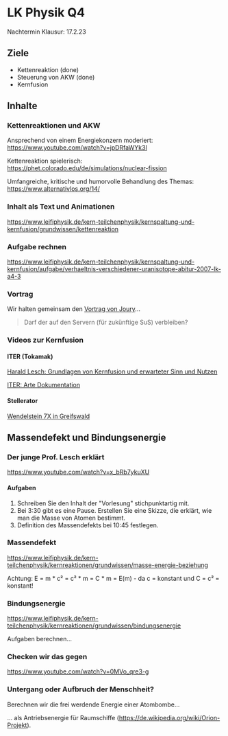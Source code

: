 # LK Physik Q4

Nachtermin Klausur: 17.2.23

## Ziele

* Kettenreaktion (done)
* Steuerung von AKW (done)
* Kernfusion

## Inhalte

### Kettenreaktionen und AKW

Ansprechend von einem Energiekonzern moderiert: https://www.youtube.com/watch?v=jpDRfaWYk3I

Kettenreaktion spielerisch: https://phet.colorado.edu/de/simulations/nuclear-fission

Umfangreiche, kritische und humorvolle Behandlung des Themas: https://www.alternativlos.org/14/

### Inhalt als Text und Animationen

https://www.leifiphysik.de/kern-teilchenphysik/kernspaltung-und-kernfusion/grundwissen/kettenreaktion

### Aufgabe rechnen

https://www.leifiphysik.de/kern-teilchenphysik/kernspaltung-und-kernfusion/aufgabe/verhaeltnis-verschiedener-uranisotope-abitur-2007-lk-a4-3

### Vortrag

Wir halten gemeinsam den [Vortrag von Joury](Kernfusion_Joury.pdf)...

> Darf der auf den Servern (für zukünftige SuS) verbleiben?

### Videos zur Kernfusion

#### ITER (Tokamak)

[Harald Lesch: Grundlagen von Kernfusion und erwarteter Sinn und Nutzen](https://www.youtube.com/watch?v=nVTcirxdRWM)

[ITER: Arte Dokumentation](https://www.youtube.com/watch?v=9Si7LQRE31Y)

#### Stellerator

[Wendelstein 7X in Greifswald](https://www.youtube.com/watch?v=cTt_1yt5PlU)

## Massendefekt und Bindungsenergie

### Der junge Prof. Lesch erklärt

https://www.youtube.com/watch?v=x_bRb7ykuXU

#### Aufgaben

1. Schreiben Sie den Inhalt der "Vorlesung" stichpunktartig mit.
1. Bei 3:30 gibt es eine Pause. Erstellen Sie eine Skizze, die erklärt, wie man die Masse von Atomen bestimmt.
1. Definition des Massendefekts bei 10:45 festlegen.

### Massendefekt

https://www.leifiphysik.de/kern-teilchenphysik/kernreaktionen/grundwissen/masse-energie-beziehung

Achtung: E = m * c² = c² * m = C * m = E(m) - da c = konstant und C = c² = konstant!

### Bindungsenergie

https://www.leifiphysik.de/kern-teilchenphysik/kernreaktionen/grundwissen/bindungsenergie

Aufgaben berechnen...

### Checken wir das gegen

https://www.youtube.com/watch?v=0MVo_qre3-g

### Untergang oder Aufbruch der Menschheit?

Berechnen wir die frei werdende Energie einer Atombombe...

... als Antriebsenergie für Raumschiffe (https://de.wikipedia.org/wiki/Orion-Projekt).

